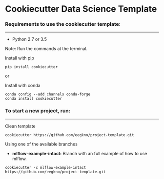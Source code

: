 # Cookiecutter Data Science Template

### Requirements to use the cookiecutter template:
-----------
 - Python 2.7 or 3.5

Note: Run the commands at the terminal.

Install with pip

```console
pip install cookiecutter
```

or

Install with conda

```console
conda config --add channels conda-forge
conda install cookiecutter
```

### To start a new project, run:
------------

Clean template
```console
cookiecutter https://github.com/eegkno/project-template.git
```

Using one of the available branches

* **mlflow-example-intact:** Branch with an full example of how to use mlflow.

```console
cookiecutter -c mlflow-example-intact https://github.com/eegkno/project-template.git
```

